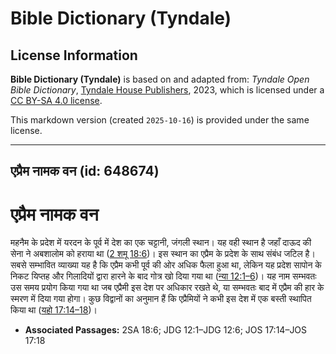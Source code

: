 # Bible Dictionary (Tyndale)

## License Information

**Bible Dictionary (Tyndale)** is based on and adapted from: _Tyndale Open Bible Dictionary_, [Tyndale House Publishers](https://tyndaleopenresources.com/), 2023, which is licensed under a [CC BY-SA 4.0 license](https://creativecommons.org/licenses/by-sa/4.0/legalcode.en).

This markdown version (created `2025-10-16`) is provided under the same license.



--------------------------------

## एप्रैम नामक वन (id: 648674)

एप्रैम नामक वन
==============

महनैम के प्रदेश में यरदन के पूर्व में देश का एक चट्टानी, जंगली स्थान। यह वही स्थान है जहाँ दाऊद की सेना ने अबशालोम को हराया था ([2 शमू 18:6](https://ref.ly/2Sam18:6))। इस स्थान का एप्रैम के प्रदेश के साथ संबंध जटिल है। सबसे सम्भावित व्याख्या यह है कि एप्रैम कभी पूर्व की ओर अधिक फैला हुआ था, लेकिन यह प्रदेश सापोन के निकट यिप्तह और गिलादियों द्वारा हारने के बाद गोत्र खो दिया गया था ([न्या 12:1–6](https://ref.ly/Judg12:1-Judg12:6))। यह नाम सम्भवतः उस समय प्रयोग किया गया था जब एप्रैमी इस देश पर अधिकार रखते थे, या सम्भवतः बाद में एप्रैम की हार के स्मरण में दिया गया होगा। कुछ विद्वानों का अनुमान हैं कि एप्रैमियों ने कभी इस देश में एक बस्ती स्थापित किया था ([यहो 17:14–18](https://ref.ly/Josh17:14-Josh17:18))।

* **Associated Passages:** 2SA 18:6; JDG 12:1–JDG 12:6; JOS 17:14–JOS 17:18

